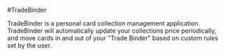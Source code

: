 #TradeBinder

TradeBinder is a personal card collection management application. TradeBinder will automatically update your collections price periodically, and move cards in and out of your "Trade Binder" based on custom rules set by the user.
